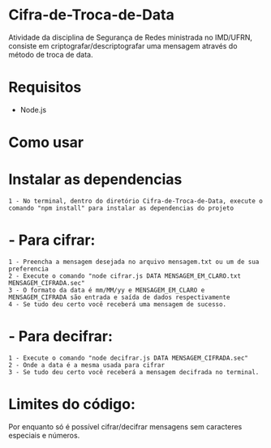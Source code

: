 # Cifra-de-Troca-de-Data
Atividade da disciplina de Segurança de Redes ministrada no IMD/UFRN, consiste em criptografar/descriptografar uma mensagem através do método de troca de data.

# Requisitos
- Node.js

# Como usar
  # Instalar as dependencias
    1 - No terminal, dentro do diretório Cifra-de-Troca-de-Data, execute o comando "npm install" para instalar as dependencias do projeto

  # - Para cifrar:
    1 - Preencha a mensagem desejada no arquivo mensagem.txt ou um de sua preferencia
    2 - Execute o comando "node cifrar.js DATA MENSAGEM_EM_CLARO.txt MENSAGEM_CIFRADA.sec"
    3 - O formato da data é mm/MM/yy e MENSAGEM_EM_CLARO e MENSAGEM_CIFRADA são entrada e saída de dados respectivamente
    4 - Se tudo deu certo você receberá uma mensagem de sucesso.
    
 # - Para decifrar:
    1 - Execute o comando "node decifrar.js DATA MENSAGEM_CIFRADA.sec"
    2 - Onde a data é a mesma usada para cifrar
    3 - Se tudo deu certo você receberá a mensagem decifrada no terminal.
    
# Limites do código:
Por enquanto só é possível cifrar/decifrar mensagens sem caracteres especiais e números.
